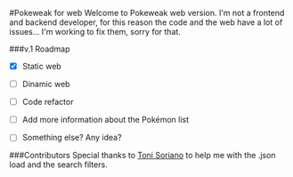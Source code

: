 #Pokeweak for web
Welcome to Pokeweak web version.
I'm not a frontend and backend developer, for this reason the code and the web have a lot of issues... I'm working to fix them, sorry for that.

###v.1 Roadmap
- [X] Static web
- [ ] Dinamic web
- [ ] Code refactor
- [ ] Add more information about the Pokémon list
- [ ] Something else? Any idea?


###Contributors
Special thanks to [Toni Soriano](https://github.com/cloudstudio) to help me with the .json load and the search filters.
